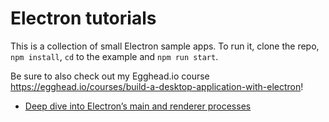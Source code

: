 # Electron tutorials

This is a collection of small Electron sample apps. To run it, clone the repo, `npm install`, `cd` to the example and `npm run start`. 


Be sure to also check out my Egghead.io course https://egghead.io/courses/build-a-desktop-application-with-electron! 


* [Deep dive into Electron’s main and renderer processes](https://medium.com/cameron-nokes/deep-dive-into-electrons-main-and-renderer-processes-7a9599d5c9e2)
